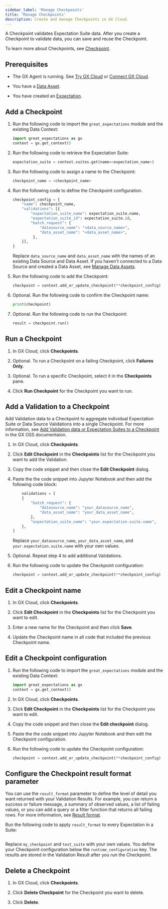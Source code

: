 ```yaml
---
sidebar_label: 'Manage Checkpoints'
title: 'Manage Checkpoints'
description: Create and manage Checkpoints in GX Cloud.
---
```


A Checkpoint validates Expectation Suite data. After you create a Checkpoint to validate data, you can save and reuse the Checkpoint. 

To learn more about Checkpoints, see [Checkpoint](/reference/learn/terms/checkpoint.md).

## Prerequisites

- The GX Agent is running. See [Try GX Cloud](../try_gx_cloud.md) or [Connect GX Cloud](../connect/connect_lp.md).

- You have a [Data Asset](/cloud/data_assets/manage_data_assets.md#create-a-data-asset).

- You have created an [Expectation](/cloud/expectations/manage_expectations.md#create-an-expectation).

## Add a Checkpoint

1. Run the following code to import the `great_expectations` module and the existing Data Context:

    ```python title="Python"
    import great_expectations as gx
    context = gx.get_context()
    ```
2. Run the following code to retrieve the Expectation Suite:

    ```python title="Python"
    expectation_suite = context.suites.get(name=<expectation_name>)
    ```

3. Run the following code to assign a name to the Checkpoint:

    ```python title="Python"
    checkpoint_name = <checkpoint_name> 
    ```

4. Run the following code to define the Checkpoint configuration.

    ```python title="Python"
    checkpoint_config = {
        "name": checkpoint_name,
        "validations": [{
            "expectation_suite_name": expectation_suite.name,
            "expectation_suite_id": expectation_suite.id,
            "batch_request": {
                "datasource_name": "<data_source_name>",
                "data_asset_name": "<data_asset_name>",
             },
        }],
    } 
    ```
    Replace `data_source_name` and `data_asset_name` with the names of an existing Data Source and Data Asset. If you haven't connected to a Data Source and created a Data Asset, see [Manage Data Assets](/cloud/data_assets/manage_data_assets.md).

5. Run the following code to add the Checkpoint:

    ```python title="Python"
    checkpoint = context.add_or_update_checkpoint(**checkpoint_config) 
    ```

6. Optional. Run the following code to confirm the Checkpoint name:

    ```python title="Python"
    print(checkpoint) 
    ```

7. Optional. Run the following code to run the Checkpoint:
    
    ```python title="Python"
    result = checkpoint.run() 
    ```

## Run a Checkpoint

1. In GX Cloud, click **Checkpoints**.

2. Optional. To run a Checkpoint on a failing Checkpoint, click **Failures Only**.

3. Optional. To run a specific Checkpoint, select it in the **Checkpoints** pane.

4. Click **Run Checkpoint** for the Checkpoint you want to run.


## Add a Validation to a Checkpoint

Add Validation data to a Checkpoint to aggregate individual Expectation Suite or Data Source Validations into a single Checkpoint. For more information, see [Add Validation data or Expectation Suites to a Checkpoint](../../oss/guides/validation/checkpoints/how_to_add_validations_data_or_suites_to_a_checkpoint.md) in the GX OSS documentaion.

1. In GX Cloud, click **Checkpoints**.

2. Click **Edit Checkpoint** in the **Checkpoints** list for the Checkpoint you want to add the Validation.

3. Copy the code snippet and then close the **Edit Checkpoint** dialog.

4. Paste the the code snippet into Jupyter Notebook and then add the following code block:

    ```python title="Python"
        validations = [
        {
            "batch_request": {
                "datasource_name": "your_datasource_name",
                "data_asset_name": "your_data_asset_name",
            },
            "expectation_suite_name": "your.expectation.suite.name",
        },
    ]
    ```
    Replace `your_datasource_name`, `your_data_asset_name`, and `your.expectation.suite.name` with your own values.

5. Optional. Repeat step 4 to add additional Validations.

6. Run the following code to update the Checkpoint configuration:

    ```python title="Python"
    checkpoint = context.add_or_update_checkpoint(**checkpoint_config) 
    ```

## Edit a Checkpoint name

1. In GX Cloud, click **Checkpoints**.

2. Click **Edit Checkpoint** in the **Checkpoints** list for the Checkpoint you want to edit.

3. Enter a new name for the Checkpoint and then click **Save**.

4. Update the Checkpoint name in all code that included the previous Checkpoint name.

## Edit a Checkpoint configuration

1. Run the following code to import the `great_expectations` module and the existing Data Context:

    ```python title="Python"
    import great_expectations as gx
    context = gx.get_context()
    ```
2. In GX Cloud, click **Checkpoints**.

3. Click **Edit Checkpoint** in the **Checkpoints** list for the Checkpoint you want to edit.

4. Copy the code snippet and then close the **Edit checkpoint** dialog.

5. Paste the the code snippet into Jupyter Notebook and then edit the Checkpoint configuration.

6. Run the following code to update the Checkpoint configuration:

    ```python title="Python"
    checkpoint = context.add_or_update_checkpoint(**checkpoint_config) 
    ```

## Configure the Checkpoint result format parameter 

You can use the `result_format` parameter to define the level of detail you want returned with your Validation Results. For example, you can return a success or failure message, a summary of observed values, a list of failing values, or you can add a query or a filter function that returns all failing rows. For more information, see [Result format](../../reference/learn/expectations/result_format.md).

Run the following code to apply `result_format` to every Expectation in a Suite:

```python name="docs/docusaurus/docs/snippets/result_format.py result_format_checkpoint_example"
```

Replace `my_checkpoint` and `test_suite` with your own values. You define your Checkpoint configuration below the `runtime_configuration` key. The results are stored in the Validation Result after you run the Checkpoint.

## Delete a Checkpoint

1. In GX Cloud, click **Checkpoints**.

2. Click **Delete Checkpoint** for the Checkpoint you want to delete.

3. Click **Delete**.
